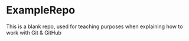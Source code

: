 # ExampleRepo
This is a blank repo, used for teaching purposes when explaining how to work with Git &amp; GitHub

